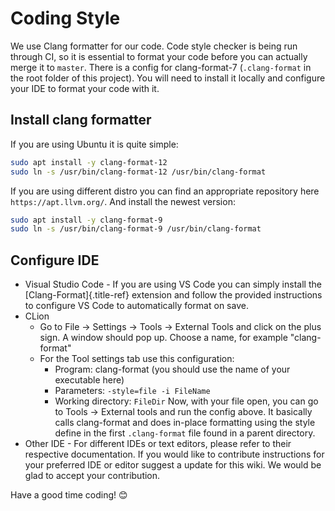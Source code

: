 # Coding Style

We use Clang formatter for our code. Code style checker is being run
through CI, so it is essential to format your code before you can
actually merge it to `master`. There is a config for clang-format-7
(`.clang-format` in the root folder of this project). You will need to
install it locally and configure your IDE to format your code with it.

## Install clang formatter

If you are using Ubuntu it is quite simple:

```bash
sudo apt install -y clang-format-12
sudo ln -s /usr/bin/clang-format-12 /usr/bin/clang-format
```

If you are using different distro you can find an appropriate repository
here `https://apt.llvm.org/`. And install the newest version:

```bash
sudo apt install -y clang-format-9
sudo ln -s /usr/bin/clang-format-9 /usr/bin/clang-format
```

## Configure IDE

- Visual Studio Code - If you are using VS Code you can simply install
  the [Clang-Format]{.title-ref} extension and follow the provided
  instructions to configure VS Code to automatically format on save.
- CLion
  - Go to File → Settings → Tools → External Tools and click on the
    plus sign. A window should pop up. Choose a name, for example
    "clang-format"
  - For the Tool settings tab use this configuration:
    - Program: clang-format (you should use the name of your
      executable here)
    - Parameters: `-style=file -i FileName`
    - Working directory: `FileDir` Now, with your file open, you
      can go to Tools → External tools and run the config above.
      It basically calls clang-format and does in-place formatting
      using the style define in the first `.clang-format` file
      found in a parent directory.
- Other IDE - For different IDEs or text editors, please refer to
  their respective documentation. If you would like to contribute
  instructions for your preferred IDE or editor suggest a update for
  this wiki. We would be glad to accept your contribution.

Have a good time coding! 😊
